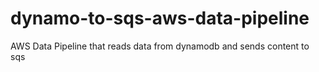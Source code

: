 # dynamo-to-sqs-aws-data-pipeline
AWS Data Pipeline that reads data from dynamodb and sends content to sqs
